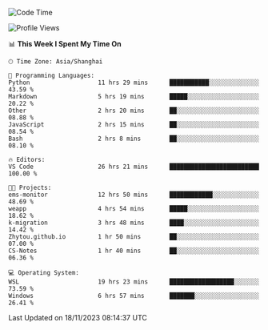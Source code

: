 <!--START_SECTION:waka-->
![Code Time](http://img.shields.io/badge/Code%20Time-1%2C379%20hrs%2058%20mins-blue)

![Profile Views](http://img.shields.io/badge/Profile%20Views-0-blue)

📊 **This Week I Spent My Time On** 

```text
🕑︎ Time Zone: Asia/Shanghai

💬 Programming Languages: 
Python                   11 hrs 29 mins      ███████████░░░░░░░░░░░░░░   43.59 % 
Markdown                 5 hrs 19 mins       █████░░░░░░░░░░░░░░░░░░░░   20.22 % 
Other                    2 hrs 20 mins       ██░░░░░░░░░░░░░░░░░░░░░░░   08.88 % 
JavaScript               2 hrs 15 mins       ██░░░░░░░░░░░░░░░░░░░░░░░   08.54 % 
Bash                     2 hrs 8 mins        ██░░░░░░░░░░░░░░░░░░░░░░░   08.10 % 

🔥 Editors: 
VS Code                  26 hrs 21 mins      █████████████████████████   100.00 % 

🐱‍💻 Projects: 
ems-monitor              12 hrs 50 mins      ████████████░░░░░░░░░░░░░   48.69 % 
weapp                    4 hrs 54 mins       █████░░░░░░░░░░░░░░░░░░░░   18.62 % 
k-migration              3 hrs 48 mins       ████░░░░░░░░░░░░░░░░░░░░░   14.42 % 
Zhytou.github.io         1 hr 50 mins        ██░░░░░░░░░░░░░░░░░░░░░░░   07.00 % 
CS-Notes                 1 hr 40 mins        ██░░░░░░░░░░░░░░░░░░░░░░░   06.36 % 

💻 Operating System: 
WSL                      19 hrs 23 mins      ██████████████████░░░░░░░   73.59 % 
Windows                  6 hrs 57 mins       ███████░░░░░░░░░░░░░░░░░░   26.41 % 
```


 Last Updated on 18/11/2023 08:14:37 UTC
<!--END_SECTION:waka-->
